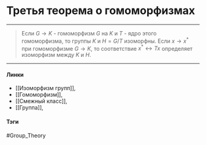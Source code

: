 # Третья теорема о гомоморфизмах
***
>Если $G\to K$ - гомоморфизм $G$ на $K$ и $T$ - ядро этого гомоморфизма, то группы $K$ и $H=G/T$ изоморфны. Если $x\to x^{*}$ при гомоморфизме $G\to K$, то соответствие $x^{*}\leftrightarrow Tx$ определяет изоморфизм между $K$ и $H$.
***
#### Линки 
- [[Изоморфизм групп]],
- [[Гомоморфизм]],
- [[Смежный класс]],
- [[Группа]],

#### Тэги 
 #Group_Theory 